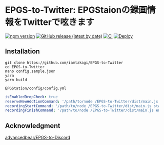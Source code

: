 # EPGS-to-Twitter: EPGStaionの録画情報をTwitterで呟きます
[![npm version](https://badge.fury.io/js/epgstotwitter.svg)](https://badge.fury.io/js/epgstotwitter)
[![GitHub release (latest by date)](https://img.shields.io/github/v/release/iamtakagi/epgs-to-twitter)](https://github.com/iamtakagi/epgs-to-twitter/releases)
[![CI](https://github.com/iamtakagi/epgs-to-twitter/actions/workflows/ci.yml/badge.svg?branch=master)](https://github.com/iamtakagi/epgs-to-twitter/actions/workflows/ci.yml)
[![Deploy](https://github.com/iamtakagi/epgs-to-twitter/actions/workflows/deploy.yml/badge.svg)](https://github.com/iamtakagi/epgs-to-twitter/actions/workflows/deploy.yml)

## Installation
```console
git clone https://github.com/iamtakagi/EPGS-to-Twitter
cd EPGS-to-Twitter
nano config.sample.json
yarn
yarn build
```

`EPGStation/config/config.yml`
```yml
isEnabledDropCheck: true
reserveNewAddtionCommand: '/path/to/node /EPGS-to-Twitter/dist/main.js reserve'
recordingStartCommand: '/path/to/node /EPGS-to-Twitter/dist/main.js start'
recordingFinishCommand: '/path/to/node /EPGS-to-Twitter/dist/main.js end'
```

## Acknowledgment
[advancedbear/EPGS-to-Discord](https://github.com/advancedbear/EPGS-to-Discord)
